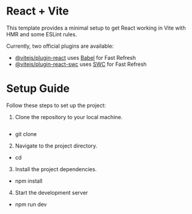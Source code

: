 # React + Vite

This template provides a minimal setup to get React working in Vite with HMR and some ESLint rules.

Currently, two official plugins are available:

- [@vitejs/plugin-react](https://github.com/vitejs/vite-plugin-react/blob/main/packages/plugin-react/README.md) uses [Babel](https://babeljs.io/) for Fast Refresh
- [@vitejs/plugin-react-swc](https://github.com/vitejs/vite-plugin-react-swc) uses [SWC](https://swc.rs/) for Fast Refresh



# Setup Guide

Follow these steps to set up the project:

1. Clone the repository to your local machine.
   ```bash
  - git clone <repository-url>

2. Navigate to the project directory.
  - cd <project-directory>

3. Install the project dependencies.
  - npm install

4. Start the development server
  - npm run dev